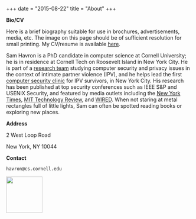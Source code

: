 +++
date = "2015-08-22"
title = "About"
+++ 

**Bio/CV**

Here is a brief biography suitable for use in brochures, advertisements,
media, etc. The image on this page should be of sufficient resolution for small
printing. My CV/resume is available
[here](/havron-cv.pdf).


Sam Havron is a PhD candidate in computer science at Cornell University; he is in
residence at Cornell Tech on Roosevelt Island in New York City. He is part of a [research team](https://www.ipvtechresearch.org)
studying computer security and privacy issues in the context of intimate
partner violence (IPV), and he helps lead the first [computer security clinic](https://tech.cornell.edu/news/cornell-tech-opens-computer-security-clinic-for-victims-of-tech-enabled-intimate-partner-violence/) for IPV survivors, in New York City. His research has been published at top security
conferences such as IEEE S&P and USENIX Security, and featured by media outlets including the [New
York Times](https://www.nytimes.com/2018/05/19/technology/phone-apps-stalking.html), [MIT Technology Review](https://www.technologyreview.com/s/614168/nyc-hires-hackers-to-hit-back-at-stalkerware/), and [WIRED](https://www.wired.com/story/eva-galperin-stalkerware-kaspersky-antivirus/). When not staring at metal rectangles
full of little lights, Sam can often be spotted reading books or exploring new
places.

**Address**
 
2 West Loop Road 

New York, NY 10044 

**Contact**

`havron@cs.cornell.edu`

<a href="https://www.nytimes.com/2017/09/13/arts/design/cornell-tech-art-roosevelt-island.html" rel="noopener" target="_blank"><img src="/img/manhattan-map.svg" style="width: 7em"></a>
